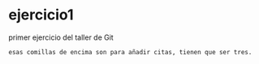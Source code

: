 # ejercicio1
primer ejercicio del taller de Git

```
esas comillas de encima son para añadir citas, tienen que ser tres.
```
